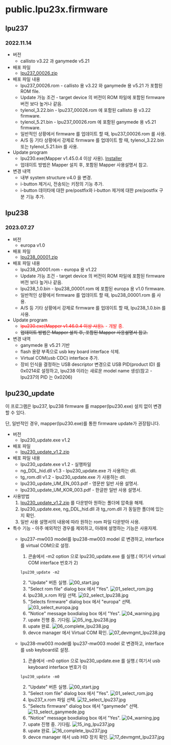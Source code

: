 # public.lpu23x.firmware

## lpu237
### 2022.11.14
* 버전
  * callisto v3.22 과  ganymede v5.21
* 배포 파일
  * [lpu237_00026.zip](./lpu237/lpu237_00026.zip)
* 배포 파일 내용
  * lpu237_00026.rom - callisto 용 v3.22 와 ganymede 용 v5.21 가 포함된 ROM file.
  * Update 가능 조건 - target device 의 버전이 ROM 파일에 포함된 firmware 버전 보다 높거나 같음.
  * tylenol_3.22.bin - lpu237_00026.rom 에 포함된 callisto 용 v3.22 firmware.
  * tylenol_5.21.bin - lpu237_00026.rom 에 포함된 ganymede 용 v5.21 firmware.
  * 일반적인 상황에서 firmware 를 업데이트 할 때, lpu237_00026.rom 를 사용.
  * A/S 등 기타 상황에서 강제로 firmware 를 업데이트 할 때, tylenol_3.22.bin 또는 tylenol_5.21.bin 를 사용.
* Update program
  * lpu230.exe(Mapper v1.45.0.4 이상 사용). [Installer](https://github.com/elpusk/public.lpu237.software)
  * 업데이트 방법은 Mapper 설치 후, 포함된 Mapper 사용설명서 참고. 
* 변경 내역
  * 내부 system structure v4.0 을 변경.
  * i-button 제거시, 전송되는 키정의 기능 추가.
  * i-button 데이타에 대한 pre/postfix와 i-button 제거에 대한 pre/postfix 구분 기능 추가.

## lpu238
### 2023.07.27
* 버전
  * europa v1.0
* 배포 파일
  * [lpu238_00001.zip](./lpu238/lpu238_rom00001.zip)
* 배포 파일 내용
  * lpu238_00001.rom - europa 용 v1.22
  * Update 가능 조건 - target device 의 버전이 ROM 파일에 포함된 firmware 버전 보다 높거나 같음.
  * lpu238_1.0.bin - lpu238_00001.rom 에 포함된 europa 용 v1.0 firmware.
  * 일반적인 상황에서 firmware 를 업데이트 할 때, lpu238_00001.rom 를 사용.
  * A/S 등 기타 상황에서 강제로 firmware 를 업데이트 할 때, lpu238_1.0.bin 를 사용.
* Update program
  * <span style="color:red;">~~lpu230.exe(Mapper v1.46.0.4 이상 사용).~~ - 개발 중.</span>
  * ~~업데이트 방법은 Mapper 설치 후, 포함된 Mapper 사용설명서 참고.~~
* 변경 내역
  * ganymede 용 v5.21 기반
  * flash 용량 부족으로 usb key board interface 삭제.
  * Virtual COM(usb CDC) interface 추가.
  * 장비 인식을 결정하는 USB descriptor 변경으로 USB PID(product ID) 를 0x0214로 설정하고, lpu238 이라는 새로운 model name 생성(참고 - lpu237의 PID 는 0x0206)


## lpu230_update
이 프로그램은 lpu237, lpu238 firmware 를 mapper(lpu230.exe) 설치 없이 변경 할 수 있다.

단, 일반적인 경우, mapper(lpu230.exe)를 통한 firmware update가 권장됩니다.

* 버전
  * lpu230_update.exe v1.2
* 배포 파일
  * [lpu230_update_v1.2.zip](./lpu230_update/lpu230_update_v1.2.zip)
* 배포 파일 내용
  * lpu230_update.exe v1.2 - 실행파일
  * ng_DDL_hid.dll v1.3 - lpu230_update.exe 가 사용하는 dll.
  * tg_rom.dll v1.2 - lpu230_update.exe 가 사용하는 dll.
  * lpu230_update_UM_EN_003.pdf - 영문판 일반 사용 설명서.
  * lpu230_update_UM_KOR_003.pdf - 한글판 일반 사용 설명서.
* 사용방법
  1. [lpu230_update_v1.2.zip](./lpu230_update/lpu230_update_v1.2.zip) 를 다운받아 원하는 폴더에 압축을 해제.
  2. lpu230_update.exe, ng_DDL_hid.dll 과 tg_rom.dll 가 동일한 폴더에 있는지 확인.
  3. 일반 사용 설명서의 내용에 따라 원하는 rom 파일 다운받아 사용.
* 특수 기능 - 아주 예외적인 경우를 제외하고, 아래에 설명하는 기능은 사용자제.
  * lpu237-mw003 model를 lpu238-mw003 model 로 변경하고, interface를 virtual COM으로 설정.
    1. 콘솔에서 -m2 option 으로 lpu230_update.exe 를 실행.( 여기서 virtual COM interface 번호가 2)
    ``` 
    lpu230_update -m2 
    ```
    2. "Update" 버튼 실행.
    ![00_start.jpg](./img/00_start.jpg)
    3. "Select rom file" dialog box 에서 "Yes".
    ![01_select_rom.jpg](./img/01_select_rom.jpg)
    4. lpu238_x.rom 파일 선택.
    ![02_select_lpu238.jpg](./img/02_select_lpu238.jpg)
    5. "Selects firmware" dialog box 에서 "europa" 선택.
    ![03_select_europa.jpg](./img/03_select_europa.jpg)
    6. "Notice" message boxdialog box 에서 "Yes".
    ![04_warning.jpg](./img/04_warning.jpg)
    7. upate 진행 중. 기다림.
    ![05_ing_lpu238.jpg](./img/05_ing_lpu238.jpg)
    8. upate 완료.
    ![06_complete_lpu238.jpg](./img/06_complete_lpu238.jpg)
    8. devce manager 에서 Virtual COM 확인.
    ![07_devmgmt_lpu238.jpg](./img/07_devmgmt_lpu238.jpg)


  * lpu238-mw003 model를 lpu237-mw003 model 로 변경하고, interface를 usb keyboard로 설정.
    1. 콘솔에서 -m0 option 으로 lpu230_update.exe 를 실행.( 여기서 usb keyboard interface 번호가 0)
    ``` 
    lpu230_update -m0 
    ```
    2. "Update" 버튼 실행.
    ![00_start.jpg](./img/00_start.jpg)
    3. "Select rom file" dialog box 에서 "Yes".
    ![01_select_rom.jpg](./img/01_select_rom.jpg)
    4. lpu237_x.rom 파일 선택.
    ![12_select_lpu237.jpg](./img/12_select_lpu237.jpg)
    5. "Selects firmware" dialog box 에서 "ganymede" 선택.
    ![13_select_ganymede.jpg](./img/13_select_ganymede.jpg)
    6. "Notice" message boxdialog box 에서 "Yes".
    ![04_warning.jpg](./img/04_warning.jpg)
    7. upate 진행 중. 기다림.
    ![15_ing_lpu237.jpg](./img/15_ing_lpu237.jpg)
    8. upate 완료.
    ![16_complete_lpu237.jpg](./img/16_complete_lpu237.jpg)
    8. devce manager 에서 usb HID 장치 확인.
    ![17_devmgmt_lpu237.jpg](./img/17_devmgmt_lpu237.jpg)

    